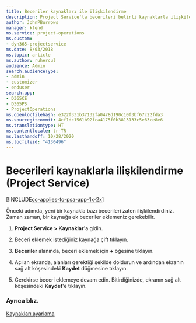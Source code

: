 ```yaml
---
title: Beceriler kaynakları ile ilişkilendirme
description: Project Service'ta becerileri belirli kaynaklarla ilişkilendirme
author: JohnPBurrows
manager: kfend
ms.service: project-operations
ms.custom:
- dyn365-projectservice
ms.date: 8/03/2018
ms.topic: article
ms.author: ruhercul
audience: Admin
search.audienceType:
- admin
- customizer
- enduser
search.app:
- D365CE
- D365PS
- ProjectOperations
ms.openlocfilehash: e322f331b37132fa0478d190c10f3bf67c22fda3
ms.sourcegitcommit: 4cf1dc1561b92fca4175f0b3813133c5e63ce8e6
ms.translationtype: HT
ms.contentlocale: tr-TR
ms.lasthandoff: 10/28/2020
ms.locfileid: "4130496"
---
```

# <a name="associate-skills-with-resources-project-service"></a>Becerileri kaynaklarla ilişkilendirme (Project Service)

[!INCLUDE[cc-applies-to-psa-app-1x-2x](../includes/cc-applies-to-psa-app-1x-2x.md)]

Önceki adımda, yeni bir kaynakla bazı becerileri zaten ilişkilendirdiniz. Zaman zaman, bir kaynağa ek beceriler eklemeniz gerekebilir.  
  
1.  **Project Service > Kaynaklar**'a gidin.  
  
2.  Beceri eklemek istediğiniz kaynağa çift tıklayın.  
  
3.  **Beceriler** alanında, beceri eklemek için **+** öğesine tıklayın.  
  
4.  Açılan ekranda, alanları gerektiği şekilde doldurun ve ardından ekranın sağ alt köşesindeki **Kaydet** düğmesine tıklayın.  
  
5.  Gerekirse beceri eklemeye devam edin. Bitirdiğinizde, ekranın sağ alt köşesindeki **Kaydet**'e tıklayın.  
  
### <a name="see-also"></a>Ayrıca bkz.  
 [Kaynakları ayarlama](../psa/set-up-resources.md)
